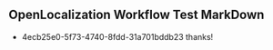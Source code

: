 ## OpenLocalization Workflow Test MarkDown
* 4ecb25e0-5f73-4740-8fdd-31a701bddb23 thanks!

<!--HONumber=Aug16_HO1-->



